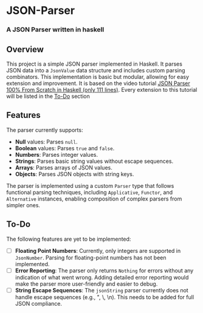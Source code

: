 # JSON-Parser

### A JSON Parser written in haskell

## Overview

This project is a simple JSON parser implemented in Haskell. It parses JSON data into a ``JsonValue`` data structure and includes custom parsing combinators. This implementation is basic but modular, allowing for easy extension and improvement. It is based on the video tutorial [JSON Parser 100% From Scratch in Haskell (only 111 lines)](https://www.youtube.com/watch?v=N9RUqGYuGfw&t=2973s). Every extension to this tutorial will be listed in the [To-Do](#todo) section

## Features

The parser currently supports:

- **Null** values: Parses ``null``.
- **Boolean** values: Parses ``true`` and ``false``.
- **Numbers**: Parses integer values.
- **Strings**: Parses basic string values without escape sequences.
- **Arrays**: Parses arrays of JSON values.
- **Objects**: Parses JSON objects with string keys.

The parser is implemented using a custom ``Parser`` type that follows functional parsing techniques, including ``Applicative``, ``Functor``, and ``Alternative`` instances, enabling composition of complex parsers from simpler ones.

<a name="todo"></a>

## To-Do

The following features are yet to be implemented:

- [ ] **Floating Point Numbers**: Currently, only integers are supported in ``JsonNumber``. Parsing for floating-point numbers has not been implemented.
- [ ] **Error Reporting**: The parser only returns ``Nothing`` for errors without any indication of what went wrong. Adding detailed error reporting would make the parser more user-friendly and easier to debug.
- [ ] **String Escape Sequences**: The ``jsonString`` parser currently does not handle escape sequences (e.g., \", \\, \n). This needs to be added for full JSON compliance.
